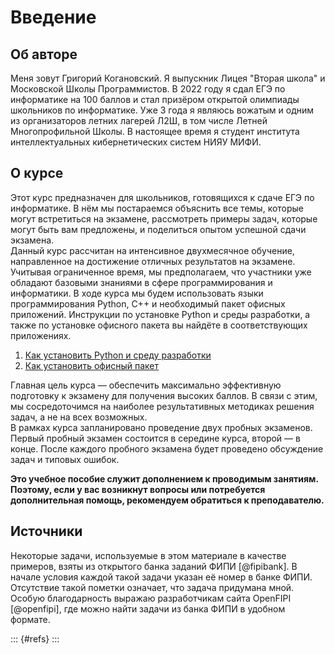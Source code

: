 # Введение

## Об авторе

Меня зовут Григорий Когановский. Я выпускник Лицея "Вторая школа" и Московской Школы Программистов. В 2022 году я сдал ЕГЭ по информатике на 100 баллов и стал призёром открытой олимпиады школьников по информатике.
Уже 3 года я являюсь вожатым и одним из организаторов летних лагерей Л2Ш, в том числе Летней Многопрофильной Школы.
В настоящее время я студент института интеллектуальных кибернетических систем НИЯУ МИФИ.

## О курсе

Этот курс предназначен для школьников, готовящихся к сдаче ЕГЭ по информатике. В нём мы постараемся объяснить все темы, которые могут встретиться на экзамене, рассмотреть примеры задач, которые могут быть вам предложены, и поделиться опытом успешной сдачи экзамена.  
Данный курс рассчитан на интенсивное двухмесячное обучение, направленное на достижение отличных результатов на экзамене. Учитывая ограниченное время, мы предполагаем, что участники уже обладают базовыми знаниями в сфере программирования и информатики. В ходе курса мы будем использовать языки программирования Python, С++ и необходимый пакет офисных приложений. Инструкции по установке Python и среды разработки, а также по установке офисного пакета вы найдёте в соответствующих приложениях.

1. [Как установить Python и среду разработки](#как-установить-python-и-среду-разработки)
2. [Как установить офисный пакет](#как-установить-офисный-пакет)

Главная цель курса — обеспечить максимально эффективную подготовку к экзамену для получения высоких баллов. В связи с этим, мы сосредоточимся на наиболее результативных методиках решения задач, а не на всех возможных.  
В рамках курса запланировано проведение двух пробных экзаменов. Первый пробный экзамен состоится в середине курса, второй — в конце. После каждого пробного экзамена будет проведено обсуждение задач и типовых ошибок.

**Это учебное пособие служит дополнением к проводимым занятиям. Поэтому, если у вас возникнут вопросы или потребуется дополнительная помощь, рекомендуем обратиться к преподавателю.**

## Источники

Некоторые задачи, используемые в этом материале в качестве примеров, взяты из открытого банка заданий ФИПИ [@fipibank]. В начале условия каждой такой задачи указан её номер в банке ФИПИ. Отсутствие такой пометки означает, что задача придумана мной.  
Особую благодарность выражаю разработчикам сайта OpenFIPI [@openfipi], где можно найти задачи из банка ФИПИ в удобном формате.

::: {#refs}
:::

